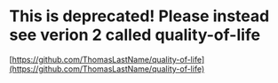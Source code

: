 # This is deprecated! Please instead see verion 2 called quality-of-life

[https://github.com/ThomasLastName/quality-of-life](https://github.com/ThomasLastName/quality-of-life)
